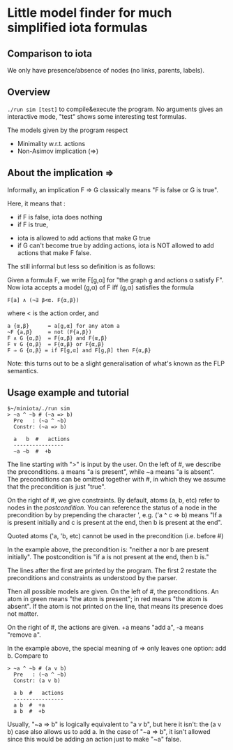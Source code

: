 # Little model finder for much simplified iota formulas

## Comparison to iota

We only have presence/absence of nodes (no links, parents, labels).

## Overview

`./run sim [test]` to compile&execute the program.
No arguments gives an interactive mode, "test" shows some interesting
test formulas.

The models given by the program respect
  * Minimality w.r.t. actions
* Non-Asimov implication (=>)


## About the implication =>

Informally, an implication F => G classically means "F is false or G is true". 

Here, it means that :

* if F is false, iota does nothing
* if F is true, 
- iota is allowed to add actions that make G true
- if G can't become true by adding actions, iota is NOT allowed to add actions
  that make F false.

The still informal but less so definition is as follows:

Given a formula F, we write F[g,α] for "the graph g and actions α satisfy F".
Now iota accepts a model (g,α) of F iff (g,α) satisfies the formula

    F[a] ∧ (¬∃ β<α. F{α,β})

  where < is the action order, and

    a {α,β}      = a[g,α] for any atom a
    ~F {a,β}     = not (F{a,β})
    F ∧ G {α,β}  = F{α,β} and F{α,β}
    F ∨ G {α,β}  = F{α,β} or F{α,β}
    F ⇒ G {α,β} = if F[g,α] and F[g,β] then F{α,β}

Note: this turns out to be a slight generalisation of what's known as
the FLP semantics.


## Usage example and tutorial

    $~/miniota/./run sim
    > ~a ^ ~b # (~a => b)
      Pre   : (~a ^ ~b)
      Constr: (~a => b)

      a   b  #   actions
      ----------------
      ~a ~b  #  +b

The line starting with ">" is input by the user. On the left of #, we describe the
preconditions.  a means "a is present", while ~a means "a is absent". The
preconditions can be omitted together with #, in which they we assume that the
precondition is just "true".

On the right of #, we give constraints. By default, atoms (a, b, etc) refer to
nodes in the *postcondition*. You can reference the status of a node in the
precondition by by prepending the character ', e.g. ('a ^ c => b) means "If a
is present initially and c is present at the end, then b is present at the
end".

Quoted atoms ('a, 'b, etc) cannot be used in the precondition (i.e. before #)

In the example above, the precondition is: "neither a nor b are present
initially". The postcondition is "if a is not present at the end, then b is."

The lines after the first are printed by the program. The first 2 restate the
preconditions and constraints as understood by the parser.

Then all possible models are given. On the left of #, the preconditions. An
atom in green means "the atom is present"; in red means "the atom is absent".
If the atom is not printed on the line, that means its presence does not
matter.

On the right of #, the actions are given. +a means "add a", -a means "remove
a".

In the example above, the special meaning of => only leaves one option: add b.
Compare to

    > ~a ^ ~b # (a v b)
      Pre   : (~a ^ ~b)
      Constr: (a v b)

      a b  #   actions
      ----------------
      a b  #  +a
      a b  #  +b

Usually, "~a => b" is logically equivalent to "a v b", but here it isn't: the
(a v b) case also allows us to add a. In the case of "~a => b", it isn't
allowed since this would be adding an action just to make "~a" false.

